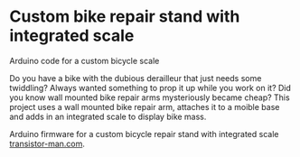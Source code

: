 # Custom bike repair stand with integrated scale
Arduino code for a custom bicycle scale

Do you have a bike with the dubious derailleur that just needs some twiddling? Always wanted something to prop it up while you work on it? Did you know wall mounted bike repair arms mysteriously became cheap? This project uses a wall mounted bike repair arm, attaches it to a moible base and adds in an integrated scale to display bike mass. 



Arduino firmware for a custom bicycle repair stand with integrated scale [transistor-man.com](https://transistor-man.com/bike_repair_stand.html).
